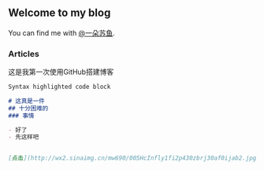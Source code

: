## Welcome to my blog

You can find me with [@一朵苏鱼](https://http://weibo.com/p/1005055219077121/home).

### Articles

这是我第一次使用GitHub搭建博客
```markdown
Syntax highlighted code block

# 这真是一件
## 十分困难的
### 事情

- 好了
- 先这样吧


[点击](http://wx2.sinaimg.cn/mw690/005HcInfly1fi2p430zbrj30af0ijab2.jpg) and ![我的作品](http://wx2.sinaimg.cn/mw690/005HcInfly1fi2p430zbrj30af0ijab2.jpg)
```
